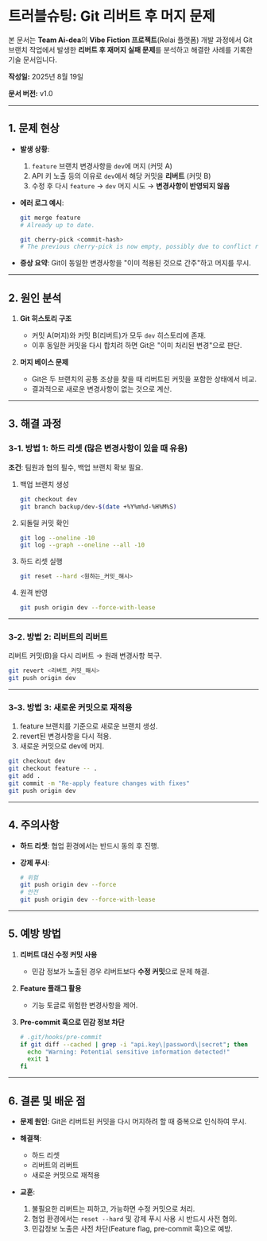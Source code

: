 # 트러블슈팅: Git 리버트 후 머지 문제

본 문서는 **Team Ai-dea**의 **Vibe Fiction 프로젝트**(Relai 플랫폼) 개발 과정에서 Git 브랜치 작업에서 발생한 **리버트 후 재머지 실패 문제**를 분석하고 해결한 사례를 기록한 기술 문서입니다.

**작성일:** 2025년 8월 19일

**문서 버전:** v1.0

---

## 1. 문제 현상

* **발생 상황**:

  1. `feature` 브랜치 변경사항을 `dev`에 머지 (커밋 A)
  2. API 키 노출 등의 이유로 `dev`에서 해당 커밋을 **리버트** (커밋 B)
  3. 수정 후 다시 `feature` → `dev` 머지 시도
     → **변경사항이 반영되지 않음**

* **에러 로그 예시**:

  ```bash
  git merge feature
  # Already up to date.

  git cherry-pick <commit-hash>
  # The previous cherry-pick is now empty, possibly due to conflict resolution.
  ```

* **증상 요약**:
  Git이 동일한 변경사항을 "이미 적용된 것으로 간주"하고 머지를 무시.

---

## 2. 원인 분석

1. **Git 히스토리 구조**

   * 커밋 A(머지)와 커밋 B(리버트)가 모두 `dev` 히스토리에 존재.
   * 이후 동일한 커밋을 다시 합치려 하면 Git은 "이미 처리된 변경"으로 판단.

2. **머지 베이스 문제**

   * Git은 두 브랜치의 공통 조상을 찾을 때 리버트된 커밋을 포함한 상태에서 비교.
   * 결과적으로 새로운 변경사항이 없는 것으로 계산.

---

## 3. 해결 과정

### 3-1. 방법 1: 하드 리셋 (많은 변경사항이 있을 때 유용)

**조건**: 팀원과 협의 필수, 백업 브랜치 확보 필요.

1. 백업 브랜치 생성

   ```bash
   git checkout dev
   git branch backup/dev-$(date +%Y%m%d-%H%M%S)
   ```
2. 되돌릴 커밋 확인

   ```bash
   git log --oneline -10
   git log --graph --oneline --all -10
   ```
3. 하드 리셋 실행

   ```bash
   git reset --hard <원하는_커밋_해시>
   ```
4. 원격 반영

   ```bash
   git push origin dev --force-with-lease
   ```

---

### 3-2. 방법 2: 리버트의 리버트

리버트 커밋(B)을 다시 리버트 → 원래 변경사항 복구.

```bash
git revert <리버트_커밋_해시>
git push origin dev
```

---

### 3-3. 방법 3: 새로운 커밋으로 재적용

1. feature 브랜치를 기준으로 새로운 브랜치 생성.
2. revert된 변경사항을 다시 적용.
3. 새로운 커밋으로 dev에 머지.

```bash
git checkout dev
git checkout feature -- .
git add .
git commit -m "Re-apply feature changes with fixes"
git push origin dev
```

---

## 4. 주의사항

* **하드 리셋**: 협업 환경에서는 반드시 동의 후 진행.
* **강제 푸시**:

  ```bash
  # 위험
  git push origin dev --force
  # 안전
  git push origin dev --force-with-lease
  ```

---

## 5. 예방 방법

1. **리버트 대신 수정 커밋 사용**

   * 민감 정보가 노출된 경우 리버트보다 **수정 커밋**으로 문제 해결.
2. **Feature 플래그 활용**

   * 기능 토글로 위험한 변경사항을 제어.
3. **Pre-commit 훅으로 민감 정보 차단**

   ```bash
   # .git/hooks/pre-commit
   if git diff --cached | grep -i "api.key\|password\|secret"; then
     echo "Warning: Potential sensitive information detected!"
     exit 1
   fi
   ```

---

## 6. 결론 및 배운 점

* **문제 원인**: Git은 리버트된 커밋을 다시 머지하려 할 때 중복으로 인식하여 무시.
* **해결책**:

  * 하드 리셋
  * 리버트의 리버트
  * 새로운 커밋으로 재적용
* **교훈**:

  1. 불필요한 리버트는 피하고, 가능하면 수정 커밋으로 처리.
  2. 협업 환경에서는 `reset --hard` 및 강제 푸시 사용 시 반드시 사전 협의.
  3. 민감정보 노출은 사전 차단(Feature flag, pre-commit 훅)으로 예방.
